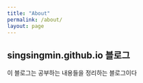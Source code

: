 ```yaml
---
title: "About"
permalink: /about/
layout: page
---
```


## singsingmin.github.io 블로그

이 블로그는 공부하는 내용들을 정리하는 블로그이다
